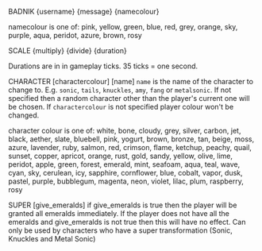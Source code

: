 

BADNIK	{username}	{message}	{namecolour}

namecolour is one of:
pink, yellow, green, blue, red, grey, orange, sky, purple, aqua, peridot, azure, brown, rosy





SCALE	{multiply}	{divide}	{duration}

Durations are in in gameplay ticks. 35 ticks = one second.





CHARACTER	[charactercolour]	[name]
`name` is the name of the character to change to. E.g. `sonic`, `tails`, `knuckles`, `amy`, `fang` or `metalsonic`. If not specified then a random character other than the player's current one will be chosen.
If `charactercolour` is not specified player colour won't be changed.

character colour is one of:
white, bone, cloudy, grey, silver, carbon, jet, black, aether, slate, bluebell, pink, yogurt, brown, bronze, tan, beige, moss, azure, lavender, ruby, salmon, red, crimson, flame, ketchup, peachy, quail, sunset, copper, apricot, orange, rust, gold, sandy, yellow, olive, lime, peridot, apple, green, forest, emerald, mint, seafoam, aqua, teal, wave, cyan, sky, cerulean, icy, sapphire, cornflower, blue, cobalt, vapor, dusk, pastel, purple, bubblegum, magenta, neon, violet, lilac, plum, raspberry, rosy






SUPER	[give_emeralds]
if give_emeralds is true then the player will be granted all emeralds immediately. If the player does not have all the emeralds and give_emeralds is not true then this will have no effect. Can only be used by characters who have a super transformation (Sonic, Knuckles and Metal Sonic)



